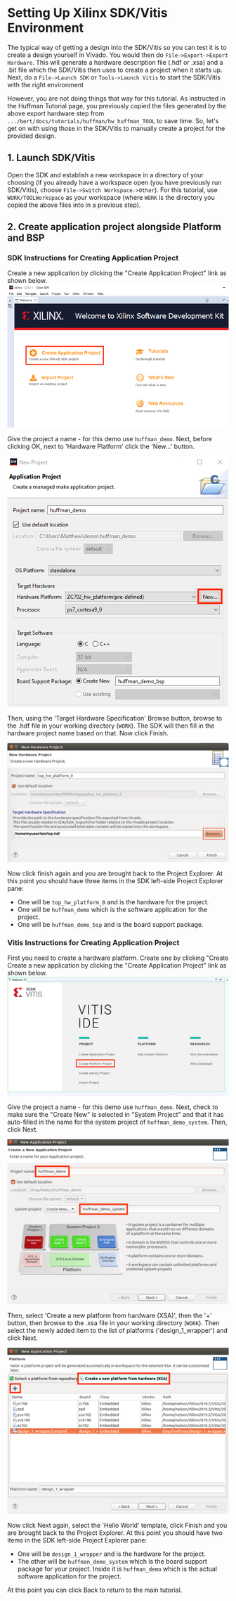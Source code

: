 # Setting Up Xilinx SDK/Vitis Environment
The typical way of getting a design into the SDK/Vitis so you can test it is to create a design yourself in Vivado.  You would then do `File->Export->Export Hardware`.  This will generate a hardware description file (.hdf or .xsa) and a .bit file which the SDK/Vitis then uses to create a project when it starts up.   Next, do a `File->Launch SDK` or `Tools->Launch Vitis` to start the SDK/Vitis with the right environment  

However, you are not doing things that way for this tutorial.  As instructed in the Huffman Tutorial page, you previously copied the files generated by the above export hardware step from `.../bert/docs/tutorials/huffman/hw_huffman_TOOL` to save time.  So, let's get on with using those in the SDK/Vitis to manually create a project for the provided design.

## 1. Launch SDK/Vitis
Open the SDK and establish a new workspace in a directory of your choosing (if you already have a workspace open (you have previously run SDK/Vitis), choose `File->Switch Workspace->Other`).  For this tutorial, use `WORK/TOOLWorkspace` as your workspace (where `WORK` is the directory you copied the above files into in a previous step).

## 2. Create application project alongside Platform and BSP

### SDK Instructions for Creating Application Project
Create a new application by clicking the "Create Application Project" link as shown below.
![Example of new workspace](../images/newworkspace.png)

Give the project a name - for this demo use `huffman_demo`. Next, before clicking OK, next to 'Hardware Platform' click the 'New...' button.

![Example of new application project](../images/newproject.png)

Then, using the 'Target Hardware Specification' Browse button, browse to the .hdf file in your working directory (`WORK`).  The SDK will then fill in the
hardware project name based on that.  Now click Finish.

![Example of new application project](../images/newplatform.png)

Now click finish again and you are brought back to the Project Explorer.  At this point you should have three items in the SDK left-side Project Explorer pane:
- One will be `top_hw_platform_0` and is the hardware for the project.  
- One will be `huffman_demo` which is the software application for the project.
- One will be `huffman_demo_bsp` and is the board support package.

### Vitis Instructions for Creating Application Project
First you need to create a hardware platform.  Create one by clicking "Create 
Create a new application by clicking the "Create Application Project" link as shown below.
![Example of new workspace](../images/newworkspace_vitis.png)

Give the project a name - for this demo use `huffman_demo`. Next, check to make sure the "Create New" is selected in "System Project" and that it has auto-filled in the name for the system project of `huffman_demo_system`.  Then, click Next.

![Example of new application project](../images/newproject_vitis.png)

Then, select 'Create a new platform from hardware (XSA)', then the '+' button, then browse to the .xsa file in your working directory (`WORK`).  Then select the newly added item to the list of platforms ('design_1_wrapper') and click Next.

![Example of new application project](../images/newplatform_vitis.png)

Now click Next again, select the 'Hello World' template, click Finish and you are brought back to the Project Explorer.  At this point you should have two items in the SDK left-side Project Explorer pane:
- One will be `design_1_wrapper` and is the hardware for the project.  
- The other will be `huffman_demo_system` which is the board support package for your project.  Inside it is `huffman_demo` which is the actual software application for the project.  

At this point you can click Back to return to the main tutorial.
